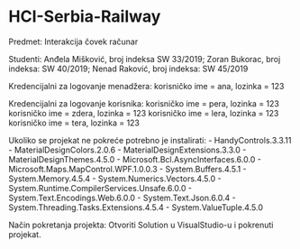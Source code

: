 # HCI-Serbia-Railway

Predmet: Interakcija čovek računar

Studenti: Anđela Mišković, broj indeksa SW 33/2019; Zoran Bukorac, broj indeksa: SW 40/2019; Nenad Raković, broj indeksa: SW 45/2019

Kredencijalni za logovanje menadžera: korisničko ime = ana, lozinka = 123

Kredencijalni za logovanje korisnika: korisničko ime = pera, lozinka = 123
                                      korisničko ime = zdera, lozinka = 123
                                      korisničko ime = lera, lozinka = 123
                                      korisničko ime = tera, lozinka = 123

Ukoliko se projekat ne pokreće potrebno je instalirati:
    - HandyControls.3.3.11
    - MaterialDesignColors.2.0.6
    - MaterialDesignExtensions.3.3.0
    - MaterialDesignThemes.4.5.0
    - Microsoft.Bcl.AsyncInterfaces.6.0.0
    - Microsoft.Maps.MapControl.WPF.1.0.0.3
    - System.Buffers.4.5.1
    - System.Memory.4.5.4
    - System.Numerics.Vectors.4.5.0
    - System.Runtime.CompilerServices.Unsafe.6.0.0
    - System.Text.Encodings.Web.6.0.0
    - System.Text.Json.6.0.4
    - System.Threading.Tasks.Extensions.4.5.4
    - System.ValueTuple.4.5.0

Način pokretanja projekta: Otvoriti Solution u VisualStudio-u i pokrenuti projekat.